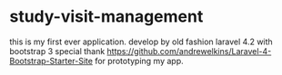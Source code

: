 # study-visit-management
this is my first ever application. develop by old fashion laravel 4.2 with bootstrap 3
special thank https://github.com/andrewelkins/Laravel-4-Bootstrap-Starter-Site for prototyping my app.
